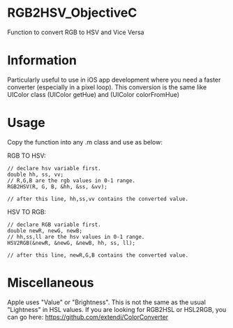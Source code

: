 # RGB2HSV_ObjectiveC
Function to convert RGB to HSV and Vice Versa

# Information
Particularly useful to use in iOS app development where you need a faster
converter (especially in a pixel loop). This conversion is the same like
UIColor class (UIColor getHue) and (UIColor colorFromHue)

# Usage
Copy the function into any .m class and use as below:

RGB TO HSV:
 ```obj-c
// declare hsv variable first.
double hh, ss, vv;
// R,G,B are the rgb values in 0-1 range.
RGB2HSV(R, G, B, &hh, &ss, &vv);

// after this line, hh,ss,vv contains the converted value.
 ```
HSV TO RGB:
```obj-c
// declare RGB variable first.
double newR, newG, newB;
// hh,ss,ll are the hsv values in 0-1 range.
HSV2RGB(&newR, &newG, &newB, hh, ss, ll);

// after this line, newR,G,B contains the converted value.
```


# Miscellaneous
Apple uses "Value" or "Brightness". This is not the same as the usual "Lightness"
in HSL values. If you are looking for RGB2HSL or HSL2RGB, you can go here:
https://github.com/extendi/ColorConverter

